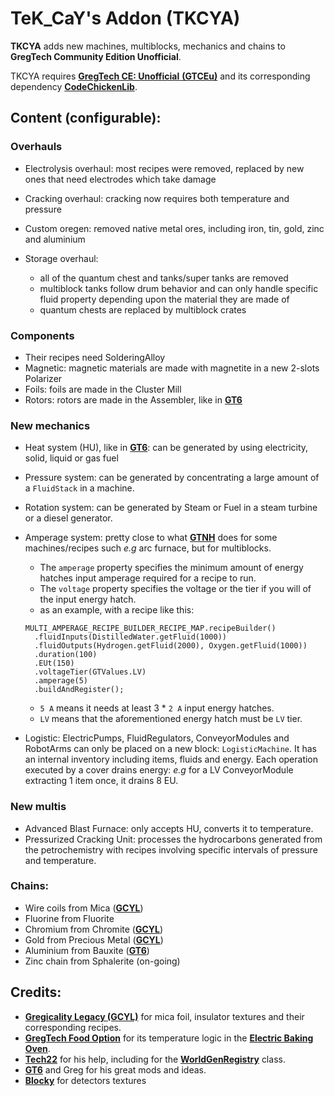# TeK_CaY's Addon (TKCYA)

**TKCYA** adds new machines, multiblocks, mechanics and chains to **GregTech Community Edition Unofficial**.


TKCYA requires [**GregTech CE: Unofficial** **(GTCEu)**](https://github.com/GregTechCEu/GregTech) and its corresponding dependency [**CodeChickenLib**](https://www.curseforge.com/minecraft/mc-mods/codechicken-lib-1-8).

## Content (configurable):

### Overhauls
* Electrolysis overhaul: most recipes were removed, replaced by new ones that need electrodes which take damage
* Cracking overhaul: cracking now requires both temperature and pressure
* Custom oregen: removed native metal ores, including iron, tin, gold, zinc and aluminium

* Storage overhaul:

    * all of the quantum chest and tanks/super tanks are removed
    * multiblock tanks follow drum behavior and can only handle specific fluid property depending upon the material they are made of
    * quantum chests are replaced by multiblock crates

### Components
* Their recipes need SolderingAlloy
* Magnetic: magnetic materials are made with magnetite in a new 2-slots Polarizer
* Foils: foils are made in the Cluster Mill
* Rotors: rotors are made in the Assembler, like in [**GT6**](https://github.com/GregTech6)

### New mechanics
* Heat system (HU), like in [**GT6**](https://github.com/GregTech6): can be generated by using electricity, solid, liquid or gas fuel
* Pressure system: can be generated by concentrating a large amount of a ``FluidStack`` in a machine.
* Rotation system: can be generated by Steam or Fuel in a steam turbine or a diesel generator.
* Amperage system: pretty close to what [**GTNH**](https://github.com/GTNewHorizons) does for some machines/recipes such *e.g* arc furnace, but for multiblocks.
  * The `amperage` property specifies the minimum amount of energy hatches input amperage required for a recipe to run. 
  * The `voltage` property specifies the voltage or the tier if you will of the input energy hatch.
  * as an example, with a recipe like this:
  
  ```
  MULTI_AMPERAGE_RECIPE_BUILDER_RECIPE_MAP.recipeBuilder()
    .fluidInputs(DistilledWater.getFluid(1000)) 
    .fluidOutputs(Hydrogen.getFluid(2000), Oxygen.getFluid(1000))
    .duration(100)
    .EUt(150)
    .voltageTier(GTValues.LV)
    .amperage(5)
    .buildAndRegister();
  ```
  
    * `5 A` means it needs at least 3 * `2 A` input energy hatches.
    * `LV` means that the aforementioned energy hatch must be `LV` tier.
  

* Logistic: ElectricPumps, FluidRegulators, ConveyorModules and RobotArms can only be placed on a new block: `LogisticMachine`.
It has an internal inventory including items, fluids and energy. Each operation executed by a cover drains energy: *e.g*
for a LV ConveyorModule extracting 1 item once, it drains 8 EU.

### New multis
* Advanced Blast Furnace: only accepts HU, converts it to temperature.
* Pressurized Cracking Unit: processes the hydrocarbons generated from the petrochemistry with recipes involving specific
intervals of pressure and temperature.

### Chains:
* Wire coils from Mica ([**GCYL**](https://github.com/GregTechCEu/gregicality-legacy))
* Fluorine from Fluorite
* Chromium from Chromite ([**GCYL**](https://github.com/GregTechCEu/gregicality-legacy))
* Gold from Precious Metal ([**GCYL**](https://github.com/GregTechCEu/gregicality-legacy))
* Aluminium from Bauxite ([**GT6**](https://github.com/GregTech6))
* Zinc chain from Sphalerite (on-going)

## Credits: 
* [**Gregicality Legacy (GCYL)**](https://github.com/GregTechCEu/gregicality-legacy) for mica foil, insulator textures and their corresponding recipes.
* [**GregTech Food Option**](https://github.com/bruberu/GregTechFoodOption) for its temperature logic in the [**Electric Baking Oven**](https://github.com/bruberu/GregTechFoodOption/blob/master/src/main/java/gregtechfoodoption/machines/multiblock/MetaTileEntityElectricBakingOven.java).
* [**Tech22**](https://github.com/TechLord22) for his help, including for the [**WorldGenRegistry**](https://github.com/tekcay/tekcays_addon/blob/master/src/main/java/tekcays_addon/api/worldgen/TKCYAWorldGenRegistry.java) class.
* [**GT6**](https://github.com/GregTech6) and Greg for his great mods and ideas.
* [**Blocky**](https://github.com/Blocky106) for detectors textures
